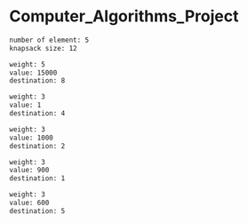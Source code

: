 # Computer_Algorithms_Project
```bash
number of element: 5
knapsack size: 12

weight: 5
value: 15000
destination: 8

weight: 3
value: 1
destination: 4

weight: 3
value: 1000
destination: 2

weight: 3
value: 900
destination: 1

weight: 3
value: 600
destination: 5
```
